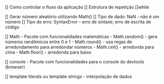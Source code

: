 [] Como controlar o fluxo da aplicação 
[] Estrutura de repetição 
    []while 

[] Gerar número aleatório utilizando Math()
[] Tipo de dado: NaN 
    - não é um número 
[] Tipo de erro: SyntaxError
    - erro de sintaxe; erro de escrita de código


[] Math
    - Pacote com funcionalidades matemáticas
    - Math.random() - gera números randômicos entre 0 e 1
    - Math.round() - usa regas de arredondamento para arredondar números
    - Math.ceil() - arredonda para cima
    - Math.floor() - arredonda para baixo

[] console
    - Pacote com funcionalidades para o console do devtools (browser) 
 
[] template literals ou template strings
    - interpolação de dados